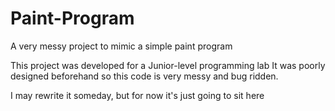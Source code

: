 # Paint-Program
A very messy project to mimic a simple paint program

This project was developed for a Junior-level programming lab
It was poorly designed beforehand so this code is very messy and bug ridden. 

I may rewrite it someday, but for now it's just going to sit here
